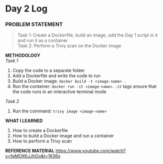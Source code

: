 # Day 2 Log

### PROBLEM STATEMENT
> Task 1: Create a Dockerfile, build an image, add the Day 1 script in it and run it as a container<br>
> Task 2: Perform a Trivy scan on the Docker image

**METHODOLOGY**<br>
*Task 1*
1. Copy the code to a separate folder
2. Add a Dockerfile and write the code to run
3. Build a Docker image: `docker build -t <image-name> .`
4. Run the container: `docker run -it <image-name>`. `-it` tags ensure that the code runs in an interactive terminal mode

*Task 2*
1. Run the command: `trivy image <image-name>`


**WHAT I LEARNED**
1. How to create a Dockerfile
2. How to build a Docker image and run a container
3. How to perform a Trivy scan

**REFERENCE MATERIAL**
https://www.youtube.com/watch?v=fqMOX6JJhGo&t=1636s
